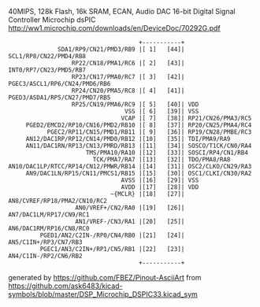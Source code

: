 40MIPS, 128k Flash, 16k SRAM, ECAN, Audio DAC
16-bit Digital Signal Controller Microchip dsPIC
http://ww1.microchip.com/downloads/en/DeviceDoc/70292G.pdf


	                                     +-----------+
	              SDA1/RP9/CN21/PMD3/RB9 |[ 1]   [44]| SCL1/RP8/CN22/PMD4/RB8
	                  RP22/CN18/PMA1/RC6 |[ 2]   [43]| INT0/RP7/CN23/PMD5/RB7
	                  RP23/CN17/PMA0/RC7 |[ 3]   [42]| PGEC3/ASCL1/RP6/CN24/PMD6/RB6
	                  RP24/CN20/PMA5/RC8 |[ 4]   [41]| PGED3/ASDA1/RP5/CN27/PMD7/RB5
	                  RP25/CN19/PMA6/RC9 |[ 5]   [40]| VDD
	                                 VSS |[ 6]   [39]| VSS
	                                VCAP |[ 7]   [38]| RP21/CN26/PMA3/RC5
	     PGED2/EMCD2/RP10/CN16/PMD2/RB10 |[ 8]   [37]| RP20/CN25/PMA4/RC4
	           PGEC2/RP11/CN15/PMD1/RB11 |[ 9]   [36]| RP19/CN28/PMBE/RC3
	     AN12/DAC1RP/RP12/CN14/PMD0/RB12 |[10]   [35]| TDI/PMA9/RA9
	     AN11/DAC1RN/RP13/CN13/PMRD/RB13 |[11]   [34]| SOSCO/T1CK/CN0/RA4
	                      TMS/PMA10/RA10 |[12]   [33]| SOSCI/RP4/CN1/RB4
	                        TCK/PMA7/RA7 |[13]   [32]| TDO/PMA8/RA8
	AN10/DAC1LP/RTCC/RP14/CN12/PMWR/RB14 |[14]   [31]| OSC2/CLKO/CN29/RA3
	     AN9/DAC1LN/RP15/CN11/PMCS1/RB15 |[15]   [30]| OSC1/CLKI/CN30/RA2
	                                AVSS |[16]   [29]| VSS
	                                AVDD |[17]   [28]| VDD
	                             ~{MCLR} |[18]   [27]| AN8/CVREF/RP18/PMA2/CN10/RC2
	                   AN0/VREF+/CN2/RA0 |[19]   [26]| AN7/DAC1LM/RP17/CN9/RC1
	                   AN1/VREF-/CN3/RA1 |[20]   [25]| AN6/DAC1RM/RP16/CN8/RC0
	         PGED1/AN2/C2IN-/RP0/CN4/RB0 |[21]   [24]| AN5/C1IN+/RP3/CN7/RB3
	         PGEC1/AN3/C2IN+/RP1/CN5/RB1 |[22]   [23]| AN4/C1IN-/RP2/CN6/RB2
	                                     +-----------+


generated by https://github.com/FBEZ/Pinout-AsciiArt from https://github.com/ask6483/kicad-symbols/blob/master/DSP_Microchip_DSPIC33.kicad_sym